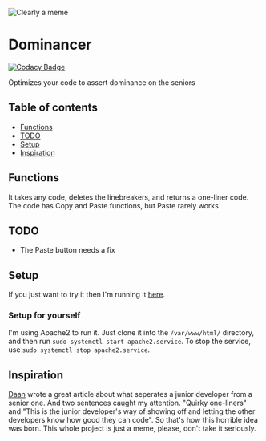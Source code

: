 <img alt="Clearly a meme" src="https://img.shields.io/badge/Clearly-a meme-brightgreen"><br>
# Dominancer

[![Codacy Badge](https://api.codacy.com/project/badge/Grade/dfc1a32df0e945b89394101efe83a2d9)](https://app.codacy.com/manual/RandomByteFF/Dominancer?utm_source=github.com&utm_medium=referral&utm_content=RandomByteFF/Dominancer&utm_campaign=Badge_Grade_Dashboard)

Optimizes your code to assert dominance on the seniors

## Table of contents
  * [Functions](#functions)
  * [TODO](#todo)
  * [Setup](#setup)
  * [Inspiration](#inspiration)

## Functions
It takes any code, deletes the linebreakers, and returns a one-liner code. The code has Copy and Paste functions, but Paste rarely works.

## TODO
  * The Paste button needs a fix

## Setup
If you just want to try it then I'm running it <a href="http://notmyevilbotnet.ddns.net/dominancer">here</a>. 
### Setup for yourself
I'm using Apache2 to run it. Just clone it into the `/var/www/html/` directory, and then run `sudo systemctl start apache2.service`. To stop the service, use `sudo systemctl stop apache2.service`.

## Inspiration
<a href="https://medium.com/better-programming/the-differences-between-a-junior-mid-level-and-senior-developer-bb2cb2eb000d">Daan</a> wrote a great article about what seperates a junior developer from a senior one. And two sentences caught my attention. "Quirky one-liners" and "This is the junior developer's way of showing off and letting the other developers know how good they can code". So that's how this horrible idea was born. This whole project is just a meme, please, don't take it seriously.
